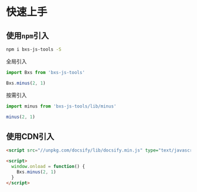 # 快速上手
## 使用`npm`引入
```bash
npm i bxs-js-tools -S
```

全局引入
```js
import Bxs from 'bxs-js-tools'

Bxs.minus(2, 1)
```

按需引入
```js
import minus from 'bxs-js-tools/lib/minus'

minus(2, 1)
```

## 使用CDN引入
```html
<script src="//unpkg.com/docsify/lib/docsify.min.js" type="text/javascript"></script>

<script>
  window.onload = function() {
    Bxs.minus(2, 1)
  }
</script>
```
